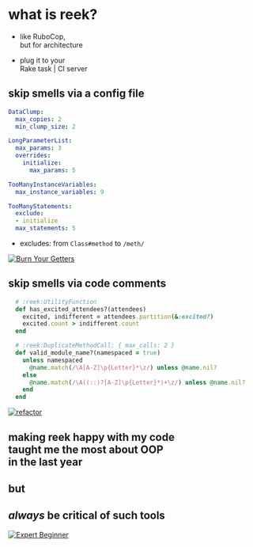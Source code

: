 # what is <span class="reek">reek</span>?

* like RuboCop,<br />but for architecture
<!-- .element: class="fragment" -->

* plug it to your<br />Rake task | CI server
<!-- .element: class="fragment" -->


## skip smells via a config file

```YAML
DataClump:
  max_copies: 2
  min_clump_size: 2

LongParameterList:
  max_params: 3
  overrides:
    initialize:
      max_params: 5

TooManyInstanceVariables:
  max_instance_variables: 9

TooManyStatements:
  exclude:
  - initialize
  max_statements: 5
```

* excludes: from `Class#method` to `/meth/`


[![Burn Your Getters](img/tom.png)](https://github.com/jcoglan/burn-your-getters)
<!-- .element: class="tom" -->


## skip smells via code comments

```Ruby
  # :reek:UtilityFunction
  def has_excited_attendees?(attendees)
    excited, indifferent = attendees.partition(&:excited?)
    excited.count > indifferent.count
  end
```

```Ruby
  # :reek:DuplicateMethodCall: { max_calls: 2 }
  def valid_module_name?(namespaced = true)
    unless namespaced
      @name.match(/\A[A-Z]\p{Letter}*\z/) unless @name.nil?
    else
      @name.match(/\A((::)?[A-Z]\p{Letter}*)+\z/) unless @name.nil?
    end
  end
```
<!-- .element: class="fragment" -->


[![refactor](img/refactor.png)](https://twitter.com/supermoof/status/478322429257715712)


## making <span class="reek">reek</span> happy with my code<br />taught me the most about OOP<br />in the last year

## but
<!-- .element: class="fragment" -->

## _always_ be critical of such tools
<!-- .element: class="fragment" -->


[![Expert Beginner](img/expert.png)](https://twitter.com/ExpertBeginner1/status/587630171634737152)
